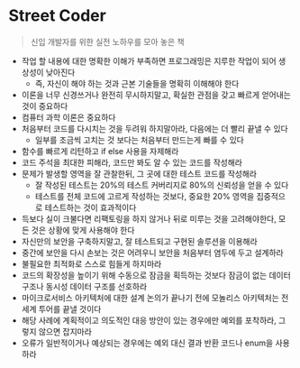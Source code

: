 # Street Coder
> 신입 개발자를 위한 실전 노하우를 모아 놓은 책
    
   
- 작업 할 내용에 대한 명확한 이해가 부족하면 프로그래밍은 지루한 작업이 되어 생상성이 낮아진다
    - 즉, 자신이 해야 하는 것과 근본 기술들을 명확히 이해해야 한다
- 이론을 너무 신경쓰거나 완전히 무시하지말고, 확실한 관점을 갖고 빠르게 얻어내는 것이 중요하다
- 컴퓨터 과학 이론은 중요하다
- 처음부터 코드를 다시치는 것을 두려워 하지말아라, 다음에는 더 빨리 끝낼 수 있다
    - 일부를 조금씩 고치는 것 보다는 처음부터 만드는게 빠를 수 있다
- 함수를 빠르게 리턴하고 if else 사용을 자제해라
- 코드 주석을 최대한 피해라, 코드만 봐도 알 수 있는 코드를 작성해라
- 문제가 발생할 영역을 잘 관찰한뒤, 그 곳에 대한 테스트 코드를 작성해라
    - 잘 작성된 테스트는 20%의 테스트 커버리지로 80%의 신뢰성을 얻을 수 있다
    - 테스트를 전체 코드에 고르게 작성하는 것보다, 중요한 20% 영역을 집중적으로 테스트하는 것이 효과적이다
- 득보다 실이 크불다면 리팩토링을 하지 않거나 뒤로 미루는 것을 고려해야한다, 모든 것은 상황에 맞게 사용해야 한다
- 자신만의 보안을 구축하지말고, 잘 테스트되고 구현된 솔루션을 이용해라
- 중간에 보안을 다시 손보는 것은 어려우니 보안을 처음부터 염두에 두고 설계하라
- 불필요한 최적화로 스스로 힘들게 하지마라
- 코드의 확장성을 높이기 위해 수동으로 잠금을 획득하는 것보다 잠금이 없는 데이터 구조나 동시성 데이터 구조를 선호하라
- 마이크로서비스 아키텍처에 대한 설계 논의가 끝나기 전에 모놀리스 아키텍처는 전 세계 투어를 끝낼 것이다
- 해당 사례에 계획적이고 의도적인 대응 방안이 있는 경우에만 예외를 포착하라, 그렇지 않으면 잡지마라
- 오류가 일반적이거나 예상되는 경우에는 예외 대신 결과 반환 코드나 enum을 사용하라